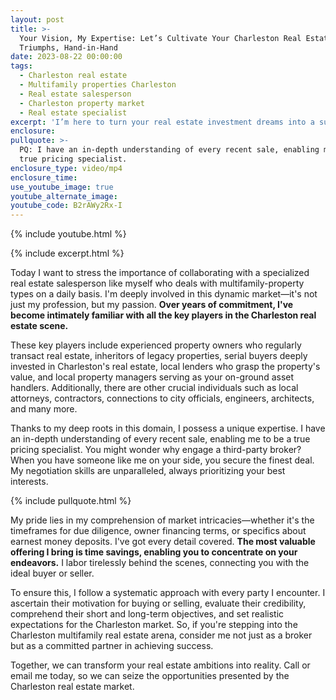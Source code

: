 ```yaml
---
layout: post
title: >-
  Your Vision, My Expertise: Let’s Cultivate Your Charleston Real Estate
  Triumphs, Hand-in-Hand
date: 2023-08-22 00:00:00
tags:
  - Charleston real estate
  - Multifamily properties Charleston
  - Real estate salesperson
  - Charleston property market
  - Real estate specialist
excerpt: 'I’m here to turn your real estate investment dreams into a success. '
enclosure:
pullquote: >-
  PQ: I have an in-depth understanding of every recent sale, enabling me to be a
  true pricing specialist.
enclosure_type: video/mp4
enclosure_time:
use_youtube_image: true
youtube_alternate_image:
youtube_code: B2rAWy2Rx-I
---
```

{% include youtube.html %}

{% include excerpt.html %}

Today I want to stress the importance of collaborating with a specialized real estate salesperson like myself who deals with multifamily-property types on a daily basis. I'm deeply involved in this dynamic market—it's not just my profession, but my passion. **Over years of commitment, I've become intimately familiar with all the key players in the Charleston real estate scene.**

These key players include experienced property owners who regularly transact real estate, inheritors of legacy properties, serial buyers deeply invested in Charleston's real estate, local lenders who grasp the property's value, and local property managers serving as your on-ground asset handlers. Additionally, there are other crucial individuals such as local attorneys, contractors, connections to city officials, engineers, architects, and many more.

Thanks to my deep roots in this domain, I possess a unique expertise. I have an in-depth understanding of every recent sale, enabling me to be a true pricing specialist. You might wonder why engage a third-party broker? When you have someone like me on your side, you secure the finest deal. My negotiation skills are unparalleled, always prioritizing your best interests.

{% include pullquote.html %}

My pride lies in my comprehension of market intricacies—whether it's the timeframes for due diligence, owner financing terms, or specifics about earnest money deposits. I've got every detail covered. **The most valuable offering I bring is time savings, enabling you to concentrate on your endeavors.** I labor tirelessly behind the scenes, connecting you with the ideal buyer or seller.

To ensure this, I follow a systematic approach with every party I encounter. I ascertain their motivation for buying or selling, evaluate their credibility, comprehend their short and long-term objectives, and set realistic expectations for the Charleston market. So, if you're stepping into the Charleston multifamily real estate arena, consider me not just as a broker but as a committed partner in achieving success.

Together, we can transform your real estate ambitions into reality. Call or email me today, so we can seize the opportunities presented by the Charleston real estate market.